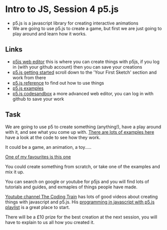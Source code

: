 # Intro to JS, Session 4 p5.js

* p5.js is a javascript library for creating interactive animations
* We are going to use p5.js to create a game, but first we are just going to play around and learn how it works.

## Links

* [p5js web editor](https://editor.p5js.org/) this is where you can create things with p5js, if you log in (with your github account) then you can save your creations
* [p5.js getting started](https://p5js.org/get-started/) scroll down to the 'Your First Sketch' section and work from there
* [p5.js reference](https://p5js.org/reference/) to find out how to use things
* [p5.js examples](https://p5js.org/examples/)
* [p5.js codesandbox](https://codesandbox.io/s/z21o8n1qjx) a more advanced web editor, you can log in with github to save your work

## Task

We are going to use p5 to create something (anything!), have a play around with it, and see what you come up with. [There are lots of examples here](https://p5js.org/examples/) have a look at the code to see how they work.

It could be a game, an animation, a toy..... 

[One of my favourites is this one](https://p5js.org/examples/interaction-wavemaker.html)

You could create something from scratch, or take one of the examples and mix it up.

You can search on google or youtube for p5js and you will find lots of tutorials and guides, and exmaples of things people have made.

[Youtube channel The Coding Train](https://www.youtube.com/user/shiffman) has lots of good videos about creating things with javascript and p5.js. His [programming in javascript with p5.js playlist](https://www.youtube.com/playlist?list=PLRqwX-V7Uu6Zy51Q-x9tMWIv9cueOFTFA) is a great place to start.

There will be a £10 prize for the best creation at the next session, you will have to explain to us all how you created it.
